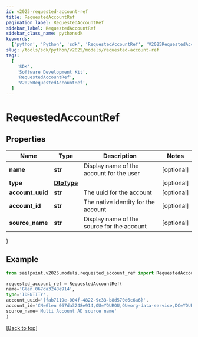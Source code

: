 ```yaml
---
id: v2025-requested-account-ref
title: RequestedAccountRef
pagination_label: RequestedAccountRef
sidebar_label: RequestedAccountRef
sidebar_class_name: pythonsdk
keywords:
  ['python', 'Python', 'sdk', 'RequestedAccountRef', 'V2025RequestedAccountRef']
slug: /tools/sdk/python/v2025/models/requested-account-ref
tags:
  [
    'SDK',
    'Software Development Kit',
    'RequestedAccountRef',
    'V2025RequestedAccountRef',
  ]
---
```


# RequestedAccountRef

## Properties

| Name | Type | Description | Notes |
| --- | --- | --- | --- |
| **name** | **str** | Display name of the account for the user | [optional] |
| **type** | [**DtoType**](dto-type) |  | [optional] |
| **account_uuid** | **str** | The uuid for the account | [optional] |
| **account_id** | **str** | The native identity for the account | [optional] |
| **source_name** | **str** | Display name of the source for the account | [optional] |

}

## Example

```python
from sailpoint.v2025.models.requested_account_ref import RequestedAccountRef

requested_account_ref = RequestedAccountRef(
name='Glen.067da3248e914',
type='IDENTITY',
account_uuid='{fab7119e-004f-4822-9c33-b8d570d6c6a6}',
account_id='CN=Glen 067da3248e914,OU=YOUROU,OU=org-data-service,DC=YOURDC,DC=local',
source_name='Multi Account AD source name'
)

```

[[Back to top]](#)
